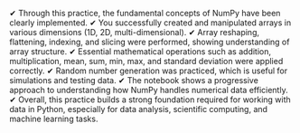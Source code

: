 ✔ Through this practice, the fundamental concepts of NumPy have been clearly implemented.
✔ You successfully created and manipulated arrays in various dimensions (1D, 2D, multi-dimensional).
✔ Array reshaping, flattening, indexing, and slicing were performed, showing understanding of array structure.
✔ Essential mathematical operations such as addition, multiplication, mean, sum, min, max, and standard deviation were applied correctly.
✔ Random number generation was practiced, which is useful for simulations and testing data.
✔ The notebook shows a progressive approach to understanding how NumPy handles numerical data efficiently.
✔ Overall, this practice builds a strong foundation required for working with data in Python, especially for data analysis, scientific computing, and machine learning tasks.
